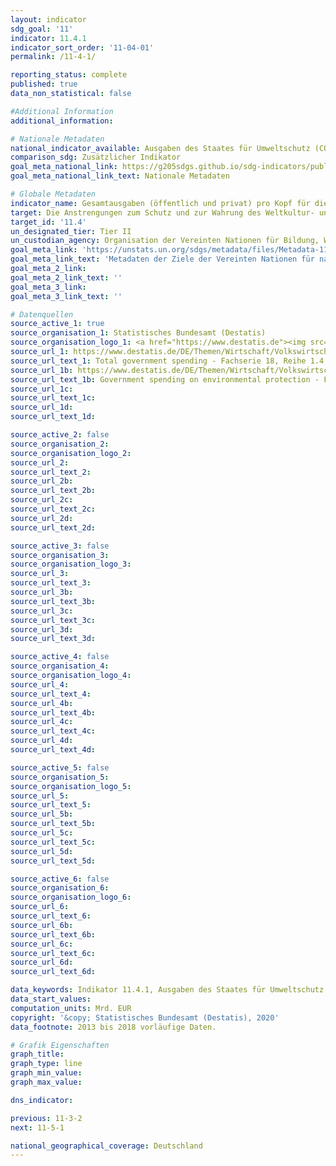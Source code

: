 ```yaml
---
layout: indicator
sdg_goal: '11'
indicator: 11.4.1
indicator_sort_order: '11-04-01'
permalink: /11-4-1/

reporting_status: complete
published: true
data_non_statistical: false

#Additional Information
additional_information: 

# Nationale Metadaten
national_indicator_available: Ausgaben des Staates für Umweltschutz (COFOG Gruppe 5) <br>Ausgaben des Staates für Freizeitgestaltung, Sport, Kultur und Religion (COFOG Gruppe 8)
comparison_sdg: Zusätzlicher Indikator
goal_meta_national_link: https://g205sdgs.github.io/sdg-indicators/public/MetaDe/11.4.1.pdf
goal_meta_national_link_text: Nationale Metadaten

# Globale Metadaten
indicator_name: Gesamtausgaben (öffentlich und privat) pro Kopf für die Bewahrung, den Schutz und die Erhaltung des Kultur- und Naturerbes, nach Art des Erbes (Kultur, Natur, gemischt und durch das Welterbezentrum ernannt), Regierungsebene (national, regional und lokal/kommunal), Art der Ausgabe (Betriebsausgabe/Investition) und Art der privaten Finanzierung (Sachspenden, privater gemeinnütziger Sektor und Förderer)
target: Die Anstrengungen zum Schutz und zur Wahrung des Weltkultur- und -naturerbes verstärken
target_id: '11.4'
un_designated_tier: Tier II
un_custodian_agency: Organisation der Vereinten Nationen für Bildung, Wissenschaft und Kultur (UNESCO)
goal_meta_link: 'https://unstats.un.org/sdgs/metadata/files/Metadata-11-04-01.pdf'
goal_meta_link_text: 'Metadaten der Ziele der Vereinten Nationen für nachhaltige Entwicklung'
goal_meta_2_link: 
goal_meta_2_link_text: ''
goal_meta_3_link: 
goal_meta_3_link_text: ''

# Datenquellen
source_active_1: true
source_organisation_1: Statistisches Bundesamt (Destatis)
source_organisation_logo_1: <a href="https://www.destatis.de"><img src="https://g205sdgs.github.io/sdg-indicators/public/logos/destatis.png" alt="Logo destatis" /></a>
source_url_1: https://www.destatis.de/DE/Themen/Wirtschaft/Volkswirtschaftliche-Gesamtrechnungen-Inlandsprodukt/_inhalt.html
source_url_text_1: Total government spending - Fachserie 18, Reihe 1.4 – 2017
source_url_1b: https://www.destatis.de/DE/Themen/Wirtschaft/Volkswirtschaftliche-Gesamtrechnungen-Inlandsprodukt/_inhalt.html
source_url_text_1b: Government spending on environmental protection - Fachserie 18, Reihe 1.4 – 2017
source_url_1c: 
source_url_text_1c: 
source_url_1d: 
source_url_text_1d: 

source_active_2: false
source_organisation_2: 
source_organisation_logo_2: 
source_url_2: 
source_url_text_2: 
source_url_2b: 
source_url_text_2b: 
source_url_2c: 
source_url_text_2c: 
source_url_2d: 
source_url_text_2d: 

source_active_3: false
source_organisation_3: 
source_organisation_logo_3: 
source_url_3: 
source_url_text_3: 
source_url_3b: 
source_url_text_3b: 
source_url_3c: 
source_url_text_3c: 
source_url_3d: 
source_url_text_3d: 

source_active_4: false
source_organisation_4: 
source_organisation_logo_4: 
source_url_4: 
source_url_text_4: 
source_url_4b: 
source_url_text_4b: 
source_url_4c: 
source_url_text_4c: 
source_url_4d: 
source_url_text_4d: 

source_active_5: false
source_organisation_5: 
source_organisation_logo_5: 
source_url_5: 
source_url_text_5: 
source_url_5b: 
source_url_text_5b: 
source_url_5c: 
source_url_text_5c: 
source_url_5d: 
source_url_text_5d: 

source_active_6: false
source_organisation_6: 
source_organisation_logo_6: 
source_url_6: 
source_url_text_6: 
source_url_6b: 
source_url_text_6b: 
source_url_6c: 
source_url_text_6c: 
source_url_6d: 
source_url_text_6d: 

data_keywords: Indikator 11.4.1, Ausgaben des Staates für Umweltschutz (COFOG Gruppe 5), Ausgaben des Staates für Freizeitgestaltung, Sport, Kultur und Religion (COFOG Gruppe 8), Organisation der Vereinten Nationen für Bildung, Wissenschaft und Kultur (UNESCO)
data_start_values:
computation_units: Mrd. EUR
copyright: '&copy; Statistisches Bundesamt (Destatis), 2020'
data_footnote: 2013 bis 2018 vorläufige Daten.

# Grafik Eigenschaften
graph_title: 
graph_type: line
graph_min_value: 
graph_max_value: 

dns_indicator: 

previous: 11-3-2
next: 11-5-1

national_geographical_coverage: Deutschland
---
```


